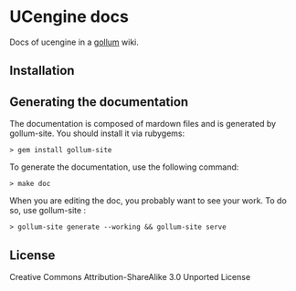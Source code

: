 # UCengine docs

Docs of ucengine in a [gollum](http://github.com/github/gollum) wiki.

## Installation

## Generating the documentation

The documentation is composed of mardown files and is generated by gollum-site.
You should install it via rubygems:

    > gem install gollum-site

To generate the documentation, use the following command:

    > make doc

When you are editing the doc, you probably want to see your work. To do so, use
gollum-site :

    > gollum-site generate --working && gollum-site serve

## License

Creative Commons Attribution-ShareAlike 3.0 Unported License
